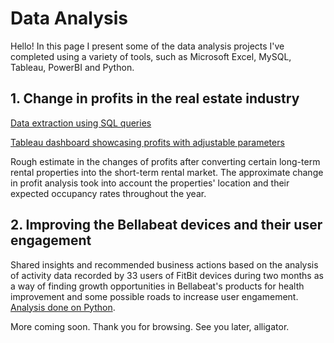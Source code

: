 # Data Analysis

Hello! In this page I present some of the data analysis projects I've completed using a variety of tools, such as Microsoft Excel, MySQL, Tableau, PowerBI and Python.

## 1. Change in profits in the real estate industry

[Data extraction using SQL queries](2024_03_watershed_database) 

[Tableau dashboard showcasing profits with adjustable parameters](https://public.tableau.com/views/WatershedProject_17105411802030/Dashboard1?:language=es-ES&:sid=&:display_count=n&:origin=viz_share_link)

Rough estimate in the changes of profits after converting certain long-term rental properties into the short-term rental market. The approximate change in profit analysis took into account the properties' location and their expected occupancy rates throughout the year.

## 2. Improving the Bellabeat devices and their user engagement
Shared insights and recommended business actions based on the analysis of activity data recorded by 33 users of FitBit devices during two months as a way of finding growth opportunities in Bellabeat's products for health improvement and some possible roads to increase user engamement. [Analysis done on Python](2024_06_bellabeat_analysis.md).


More coming soon.
Thank you for browsing.
See you later, alligator.
